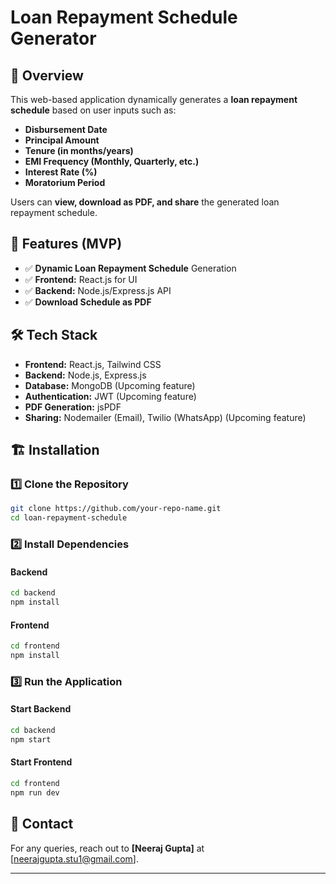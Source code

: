 # Loan Repayment Schedule Generator

## 📌 Overview
This web-based application dynamically generates a **loan repayment schedule** based on user inputs such as:
- **Disbursement Date**
- **Principal Amount**
- **Tenure (in months/years)**
- **EMI Frequency (Monthly, Quarterly, etc.)**
- **Interest Rate (%)**
- **Moratorium Period**

Users can **view, download as PDF, and share** the generated loan repayment schedule.

## 🚀 Features (MVP)
- ✅ **Dynamic Loan Repayment Schedule** Generation
- ✅ **Frontend:** React.js for UI
- ✅ **Backend:** Node.js/Express.js API
- ✅ **Download Schedule as PDF**


## 🛠️ Tech Stack
- **Frontend:** React.js, Tailwind CSS
- **Backend:** Node.js, Express.js
- **Database:** MongoDB (Upcoming feature)
- **Authentication:** JWT (Upcoming feature)
- **PDF Generation:** jsPDF
- **Sharing:** Nodemailer (Email), Twilio (WhatsApp) (Upcoming feature)

## 🏗️ Installation
### 1️⃣ Clone the Repository
```sh
git clone https://github.com/your-repo-name.git
cd loan-repayment-schedule
```

### 2️⃣ Install Dependencies
#### Backend
```sh
cd backend
npm install
```
#### Frontend
```sh
cd frontend
npm install
```

### 3️⃣ Run the Application
#### Start Backend
```sh
cd backend
npm start
```
#### Start Frontend
```sh
cd frontend
npm run dev
```

## 📧 Contact
For any queries, reach out to **[Neeraj Gupta]** at [neerajgupta.stu1@gmail.com].

---